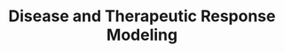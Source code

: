 ---
dateStart: 2011-11-02
dateEnd: 2011-11-03
title: "Disease and Therapeutic Response Modeling"
venue: "IN CTSI Symposium"
organizer: "Dr. Robert Bies"
credit:
city: Indianapolis
state: IN
country: USA
pdfLink:
venueImages:
---